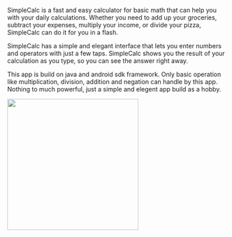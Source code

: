 SimpleCalc is a fast and easy calculator for basic math that can help you with your daily calculations. Whether you need to add up your groceries, subtract your expenses, multiply your income, or divide your pizza, SimpleCalc can do it for you in a flash.

SimpleCalc has a simple and elegant interface that lets you enter numbers and operators with just a few taps. SimpleCalc shows you the result of your calculation as you type, so you can see the answer right away.

This app is build on java and android sdk framework. Only basic operation like multiplication, division, addition and negation can handle by this app. Nothing to much powerful, just a simple and elegent app build as a hobby.

<img src="https://github.com/RayhanMahmud256/SimpleCalc/assets/99743908/b49dbf30-47fa-4132-98eb-ef9e6538c3c4" width="300" align="center">

